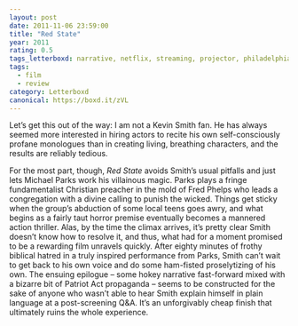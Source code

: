 ```yaml
---
layout: post 
date: 2011-11-06 23:59:00
title: "Red State"
year: 2011
rating: 0.5
tags_letterboxd: narrative, netflix, streaming, projector, philadelphia, Leah
tags:
  - film
  - review
category: Letterboxd
canonical: https://boxd.it/zVL
---
```


Let’s get this out of the way: I am not a Kevin Smith fan. He has always seemed more interested in hiring actors to recite his own self-consciously profane monologues than in creating living, breathing characters, and the results are reliably tedious.

For the most part, though, <cite>Red State</cite> avoids Smith’s usual pitfalls and just lets Michael Parks work his villainous magic. Parks plays a fringe fundamentalist Christian preacher in the mold of Fred Phelps who leads a congregation with a divine calling to punish the wicked. Things get sticky when the group’s abduction of some local teens goes awry, and what begins as a fairly taut horror premise eventually becomes a mannered action thriller. Alas, by the time the climax arrives, it’s pretty clear Smith doesn’t know how to resolve it, and thus, what had for a moment promised to be a rewarding film unravels quickly. After eighty minutes of frothy biblical hatred in a truly inspired performance from Parks, Smith can’t wait to get back to his own voice and do some ham-fisted proselytizing of his own. The ensuing epilogue – some hokey narrative fast-forward mixed with a bizarre bit of Patriot Act propaganda – seems to be constructed for the sake of anyone who wasn’t able to hear Smith explain himself in plain language at a post-screening Q&A. It’s an unforgivably cheap finish that ultimately ruins the whole experience.